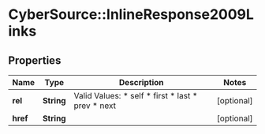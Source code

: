 # CyberSource::InlineResponse2009Links

## Properties
Name | Type | Description | Notes
------------ | ------------- | ------------- | -------------
**rel** | **String** | Valid Values:   * self   * first   * last   * prev   * next  | [optional] 
**href** | **String** |  | [optional] 


